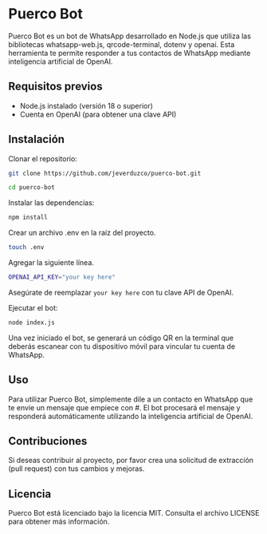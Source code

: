 # Puerco Bot

Puerco Bot es un bot de WhatsApp desarrollado en Node.js que utiliza las bibliotecas whatsapp-web.js, qrcode-terminal, dotenv y openai. Esta herramienta te permite responder a tus contactos de WhatsApp mediante inteligencia artificial de OpenAI.

## Requisitos previos
- Node.js instalado (versión 18 o superior)
- Cuenta en OpenAI (para obtener una clave API)

## Instalación

Clonar el repositorio:

```bash
git clone https://github.com/jeverduzco/puerco-bot.git
```
```bash
cd puerco-bot
```
Instalar las dependencias:
```bash
npm install
```
Crear un archivo .env en la raíz del proyecto.

```bash
touch .env
```
 Agregar la siguiente línea.
```bash
OPENAI_API_KEY="your key here"
```
Asegúrate de reemplazar `your key here` con tu clave API de OpenAI.

Ejecutar el bot:
```bash
node index.js
```
Una vez iniciado el bot, se generará un código QR en la terminal que deberás escanear con tu dispositivo móvil para vincular tu cuenta de WhatsApp.

## Uso

Para utilizar Puerco Bot, simplemente dile a un contacto en WhatsApp que te envie un mensaje que empiece con #. El bot procesará el mensaje y responderá automáticamente utilizando la inteligencia artificial de OpenAI.

## Contribuciones

Si deseas contribuir al proyecto, por favor crea una solicitud de extracción (pull request) con tus cambios y mejoras.

## Licencia

Puerco Bot está licenciado bajo la licencia MIT. Consulta el archivo LICENSE para obtener más información.
